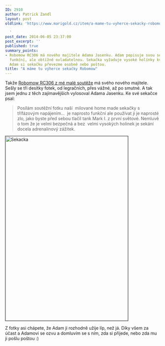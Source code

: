 ```yaml
---
ID: 2910
author: Patrick Zandl
layout: post
oldlink: 'https://www.marigold.cz/item/a-mame-tu-vyherce-sekacky-robomow

  '
post_date: 2014-06-05 23:37:00
post_excerpt: ''
published: true
summary_points:
- Robomow RC306 má nového majitele Adama Jasenku. Adam popisuje svou sekačku jako
  funkční, ale obtížně ovladatelnou. Sekačka vyžaduje vysoké holínky kvůli bezpečnosti.
  Adam si sekačku převezme osobně nebo poštou.
title: "A máme tu výherce sekačky Robomow"
---
```


<p>Takže <a href="http://www.marigold.cz/item/roboticka-sekacka-robomow-jak-dobre-poslouzi-na-zahrade">Robomow RC306 z mé malé soutěže</a> má svého nového majitele. Sešly se tři desítky fotek, od legračních, přes vážné, až po smutné. A tak jsem jednu z těch zajímavějších vylosoval Adama Jasenku. Ke své sekačce psal: </p>


<blockquote>Posílám soutěžní fotku naší  milované home made sekačky s třífázovým napájením...  je naprosto funkční ale používat ji je naprosté zlo, jako byste před sebou tlačil tank Mark I. z první světové. Nemluvě o tom že je velmi bezpečná a bez  velmi vysokých holinek je sekání docela adrenalinový zážitek.</blockquote>

<img title="sekacka.JPG" src="http://www.marigold.cz/wp-content/uploads/sekacka.jpg" alt="Sekacka" width="399" height="600" border="1" />

Z fotky asi chápete, že Adam ji rozhodně užije líp, než já. Díky všem za účast a Adamovi se ozvu a domluvím se s ním, zda si přijede, nebo zda mu ji pošlu poštou :)